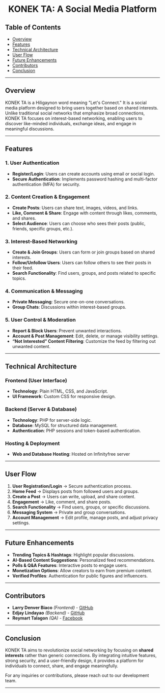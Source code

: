 # <p align="center"><strong><p align="center"><strong>KONEK TA: A Social Media Platform</strong></p>

</strong></p>

## Table of Contents

- [Overview](#overview)
- [Features](#features)
- [Technical Architecture](#technical-architecture)
- [User Flow](#user-flow)
- [Future Enhancements](#future-enhancements)
- [Contributors](#contributors)
- [Conclusion](#conclusion)

---

## Overview

KONEK TA is a Hiligaynon word meaning "Let's Connect." It is a social media platform designed to bring users together based on shared interests. Unlike traditional social networks that emphasize broad connections, KONEK TA focuses on interest-based networking, enabling users to discover like-minded individuals, exchange ideas, and engage in meaningful discussions.

---

## Features

### 1. User Authentication

- **Register/Login**: Users can create accounts using email or social login.
- **Secure Authentication**: Implements password hashing and multi-factor authentication (MFA) for security.

### 2. Content Creation & Engagement

- **Create Posts**: Users can share text, images, videos, and links.
- **Like, Comment & Share**: Engage with content through likes, comments, and shares.
- **Select Audience**: Users can choose who sees their posts (public, friends, specific groups, etc.).

### 3. Interest-Based Networking

- **Create & Join Groups**: Users can form or join groups based on shared interests.
- **Follow/Unfollow Users**: Users can follow others to see their posts in their feed.
- **Search Functionality**: Find users, groups, and posts related to specific topics.

### 4. Communication & Messaging

- **Private Messaging**: Secure one-on-one conversations.
- **Group Chats**: Discussions within interest-based groups.

### 5. User Control & Moderation

- **Report & Block Users**: Prevent unwanted interactions.
- **Account & Post Management**: Edit, delete, or manage visibility settings.
- **“Not Interested” Content Filtering**: Customize the feed by filtering out unwanted content.

---

## Technical Architecture

### **Frontend** (User Interface)

- **Technology**: Plain HTML, CSS, and JavaScript.
- **UI Framework**: Custom CSS for responsive design.

### **Backend** (Server & Database)

- **Technology**: PHP for server-side logic.
- **Database**: MySQL for structured data management.
- **Authentication**: PHP sessions and token-based authentication.

### **Hosting & Deployment**

- **Web and Database Hosting**: Hosted on Infinityfree server

---

## User Flow

1. **User Registration/Login** → Secure authentication process.
2. **Home Feed** → Displays posts from followed users and groups.
3. **Create a Post** → Users can write, upload, and share content.
4. **Engagement** → Like, comment, and share posts.
5. **Search Functionality** → Find users, groups, or specific discussions.
6. **Messaging System** → Private and group conversations.
7. **Account Management** → Edit profile, manage posts, and adjust privacy settings.

---

## Future Enhancements

- **Trending Topics & Hashtags**: Highlight popular discussions.
- **AI-Based Content Suggestions**: Personalized feed recommendations.
- **Polls & Q&A Features**: Interactive posts to engage users.
- **Monetization Options**: Allow creators to earn from premium content.
- **Verified Profiles**: Authentication for public figures and influencers.

---

## Contributors

- **Larry Denver Biaco** _(Frontend)_ - [GitHub](https://github.com/Sphynxxxxx)
- **Edjay Lindayao** _(Backend)_ - [GitHub](https://github.com/edge405)
- **Reymart Talagon** _(QA)_ - [Facebook](https://www.facebook.com/reymartzkie.talagon.9)

---

## Conclusion

KONEK TA aims to revolutionize social networking by focusing on **shared interests** rather than generic connections. By integrating intuitive features, strong security, and a user-friendly design, it provides a platform for individuals to connect, share, and engage meaningfully.

For any inquiries or contributions, please reach out to our development team.

---

<!-- ## License

[MIT License](LICENSE) -->
